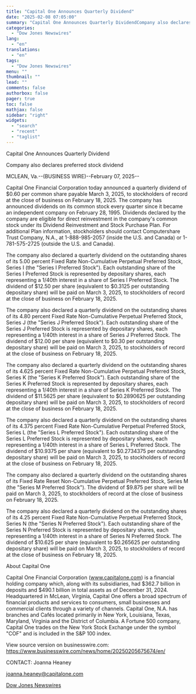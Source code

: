 ```yaml
---
title: "Capital One Announces Quarterly Dividend"
date: "2025-02-08 07:05:00"
summary: "Capital One Announces Quarterly DividendCompany also declares preferred stock dividendMCLEAN, Va.--(BUSINESS WIRE)--February 07, 2025--Capital One Financial Corporation today announced a quarterly dividend of $0.60 per common share payable March 3, 2025, to stockholders of record at the close of business on February 18, 2025. The company has announced dividends on..."
categories:
  - "Dow Jones Newswires"
lang:
  - "en"
translations:
  - "en"
tags:
  - "Dow Jones Newswires"
menu: ""
thumbnail: ""
lead: ""
comments: false
authorbox: false
pager: true
toc: false
mathjax: false
sidebar: "right"
widgets:
  - "search"
  - "recent"
  - "taglist"
---
```


Capital One Announces Quarterly Dividend

Company also declares preferred stock dividend

MCLEAN, Va.--(BUSINESS WIRE)--February 07, 2025--

Capital One Financial Corporation today announced a quarterly dividend of $0.60 per common share payable March 3, 2025, to stockholders of record at the close of business on February 18, 2025. The company has announced dividends on its common stock every quarter since it became an independent company on February 28, 1995. Dividends declared by the company are eligible for direct reinvestment in the company's common stock under its Dividend Reinvestment and Stock Purchase Plan. For additional Plan information, stockholders should contact Computershare Trust Company, N.A., at 1-888-985-2057 (inside the U.S. and Canada) or 1-781-575-2725 (outside the U.S. and Canada).

The company also declared a quarterly dividend on the outstanding shares of its 5.00 percent Fixed Rate Non-Cumulative Perpetual Preferred Stock, Series I (the "Series I Preferred Stock"). Each outstanding share of the Series I Preferred Stock is represented by depositary shares, each representing a 1/40th interest in a share of Series I Preferred Stock. The dividend of $12.50 per share (equivalent to $0.3125 per outstanding depositary share) will be paid on March 3, 2025, to stockholders of record at the close of business on February 18, 2025.

The company also declared a quarterly dividend on the outstanding shares of its 4.80 percent Fixed Rate Non-Cumulative Perpetual Preferred Stock, Series J (the "Series J Preferred Stock"). Each outstanding share of the Series J Preferred Stock is represented by depositary shares, each representing a 1/40th interest in a share of Series J Preferred Stock. The dividend of $12.00 per share (equivalent to $0.30 per outstanding depositary share) will be paid on March 3, 2025, to stockholders of record at the close of business on February 18, 2025.

The company also declared a quarterly dividend on the outstanding shares of its 4.625 percent Fixed Rate Non-Cumulative Perpetual Preferred Stock, Series K (the "Series K Preferred Stock"). Each outstanding share of the Series K Preferred Stock is represented by depositary shares, each representing a 1/40th interest in a share of Series K Preferred Stock. The dividend of $11.5625 per share (equivalent to $0.2890625 per outstanding depositary share) will be paid on March 3, 2025, to stockholders of record at the close of business on February 18, 2025.

The company also declared a quarterly dividend on the outstanding shares of its 4.375 percent Fixed Rate Non-Cumulative Perpetual Preferred Stock, Series L (the "Series L Preferred Stock"). Each outstanding share of the Series L Preferred Stock is represented by depositary shares, each representing a 1/40th interest in a share of Series L Preferred Stock. The dividend of $10.9375 per share (equivalent to $0.2734375 per outstanding depositary share) will be paid on March 3, 2025, to stockholders of record at the close of business on February 18, 2025.

The company also declared a quarterly dividend on the outstanding shares of its Fixed Rate Reset Non-Cumulative Perpetual Preferred Stock, Series M (the "Series M Preferred Stock"). The dividend of $9.875 per share will be paid on March 3, 2025, to stockholders of record at the close of business on February 18, 2025.

The company also declared a quarterly dividend on the outstanding shares of its 4.25 percent Fixed Rate Non-Cumulative Perpetual Preferred Stock, Series N (the "Series N Preferred Stock"). Each outstanding share of the Series N Preferred Stock is represented by depositary shares, each representing a 1/40th interest in a share of Series N Preferred Stock. The dividend of $10.625 per share (equivalent to $0.265625 per outstanding depositary share) will be paid on March 3, 2025, to stockholders of record at the close of business on February 18, 2025.

About Capital One

Capital One Financial Corporation (www.capitalone.com) is a financial holding company which, along with its subsidiaries, had $362.7 billion in deposits and $490.1 billion in total assets as of December 31, 2024. Headquartered in McLean, Virginia, Capital One offers a broad spectrum of financial products and services to consumers, small businesses and commercial clients through a variety of channels. Capital One, N.A. has branches and Cafés located primarily in New York, Louisiana, Texas, Maryland, Virginia and the District of Columbia. A Fortune 500 company, Capital One trades on the New York Stock Exchange under the symbol "COF" and is included in the S&P 100 index.

View source version on businesswire.com: https://www.businesswire.com/news/home/20250205675674/en/

CONTACT: Joanna Heaney

joanna.heaney@capitalone.com

[Dow Jones Newswires](https://www.tradingview.com/news/DJN_DN20250207011462:0/)
